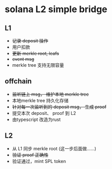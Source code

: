 # solana L2 simple bridge
## L1
- ~~记录 deposit 操作~~
- 用户扣款 
- ~~更新 merkle root, leafs~~
- ~~event msg~~
- merkle tree 支持无限容量
## offchain
- ~~监听链上 msg， 维护本地 merkle tree~~
- 本地merkle tree 持久化存储
- ~~针对每一次监听到的 deposit msg， 生成 proof~~
- 提交本次 deposit、 proof 到 L2
- 由typescript 改造为rust
## L2
- 从 L1 同步 merkle root (这一步后面做……)
- ~~验证 proof 正确性~~
- 验证通过，mint SPL token